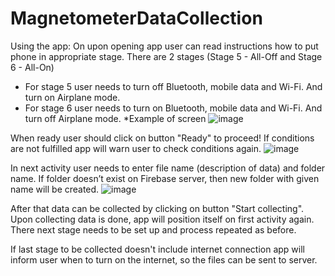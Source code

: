 # MagnetometerDataCollection
 
Using the app:
On upon opening app user can read instructions how to put phone in appropriate stage.
There are 2 stages (Stage 5 - All-Off and Stage 6 - All-On)
 - For stage 5 user needs to turn off Bluetooth, mobile data and Wi-Fi. And turn on Airplane mode.
 - For stage 6 user needs to turn on Bluetooth, mobile data and Wi-Fi. And turn off Airplane mode.
*Example of screen
![image](https://user-images.githubusercontent.com/93483397/211882008-70146d09-79bc-464c-aea1-a4118f122067.png)

When ready user should click on button "Ready" to proceed!
If conditions are not fulfilled app will warn user to check conditions again.
![image](https://user-images.githubusercontent.com/93483397/211883184-f4e0f211-42b8-4878-9c8c-25a59c1b108c.png)

In next activity user needs to enter file name (description of data) and folder name. If folder doesn’t exist on Firebase server, then new folder with given name will be created.
![image](https://user-images.githubusercontent.com/93483397/211883752-701f7d53-70ad-45d6-ad46-6244cefa0110.png)

After that data can be collected by clicking on button "Start collecting".
Upon collecting data is done, app will position itself on first activity again. There next stage needs to be set up and process repeated as before.

If last stage to be collected doesn't include internet connection app will inform user when to turn on the internet, so the files can be sent to server. 



